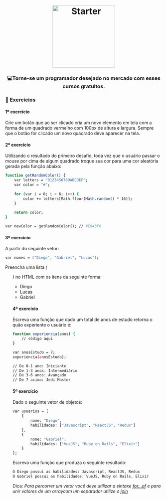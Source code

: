 <h1 align="center">
    <img alt="Starter" src="https://upload.wikimedia.org/wikipedia/commons/thumb/9/99/Unofficial_JavaScript_logo_2.svg/200px-Unofficial_JavaScript_logo_2.svg.png"  widht="200px" height="200px" />
</h1>

<h3 align="center">
  💻<strong>Torne-se um programador desejado</strong> no mercado com esses cursos gratuitos.
</h3>
 
### :hammer: Exercícios

#### 1º exercício

Crie um botão que ao ser clicado cria um novo elemento em tela com a forma de um quadrado
vermelho com 100px de altura e largura. Sempre que o botão for clicado um novo quadrado deve
aparecer na tela.

#### 2º exercício

Utilizando o resultado do primeiro desafio, toda vez que o usuário passar o mouse por cima de algum quadrado troque sua cor para uma cor aleatória gerada pela função abaixo:

```bash
function getRandomColor() { 
    var letters = "0123456789ABCDEF";  
    var color = "#";  
    
    for (var i = 0; i < 6; i++) { 
        color += letters[Math.floor(Math.random() * 16)]; 
    }  
    
    return color;
}

var newColor = getRandomColor(); // #E943F0
```

#### 3º exercício

A partir do seguinte vetor:

```bash
var nomes = ["Diego", "Gabriel", "Lucas"];
```

Preencha uma lista *(<ul>)* no HTML com os itens da seguinte forma:

- Diego
- Lucas
- Gabriel

#### 4º exercício

Escreva uma função que dado um total de anos de estudo retorna o quão experiente o usuário é:

```bash
function experiencia(anos) { 
    // código aqui
}

var anosEstudo = 7;
experiencia(anosEstudo);

// De 0-1 ano: Iniciante
// De 1-3 anos: Intermediário
// De 3-6 anos: Avançado
// De 7 acima: Jedi Master
```

#### 5º exercício

Dado o seguinte vetor de objetos:

```bash
var usuarios = [ 
    {    
        nome: "Diego",    
        habilidades: ["Javascript", "ReactJS", "Redux"]  
    },  
    {    
        nome: "Gabriel",    
        habilidades: ["VueJS", "Ruby on Rails", "Elixir"]  
    }
];
```

Escreva uma função que produza o seguinte resultado:

```bash
O Diego possui as habilidades: Javascript, ReactJS, Redux
O Gabriel possui as habilidades: VueJS, Ruby on Rails, Elixir
```

Dica: *Para percorrer um vetor você deve utilizar a sintaxe [for...of](https://developer.mozilla.org/pt-BR/docs/Web/JavaScript/Reference/Statements/for...of) e para unir valores de um arraycom um separador utilize o [join](https://developer.mozilla.org/pt-BR/docs/Web/JavaScript/Reference/Global_Objects/Array/join)*
